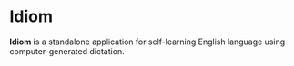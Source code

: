# Idiom

**Idiom** is a standalone application for self-learning English language using computer-generated dictation.
